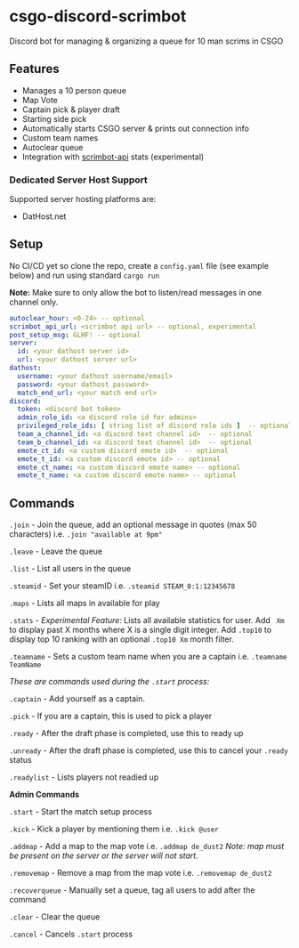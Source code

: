 # csgo-discord-scrimbot

Discord bot for managing & organizing a queue for 10 man scrims in CSGO

## Features

- Manages a 10 person queue
- Map Vote
- Captain pick & player draft
- Starting side pick
- Automatically starts CSGO server & prints out connection info
- Custom team names
- Autoclear queue
- Integration with [scrimbot-api](https://github.com/Martig3/scrimbot-api) stats (experimental)

### Dedicated Server Host Support

Supported server hosting platforms are:

- DatHost.net

## Setup

No CI/CD yet so clone the repo, create a `config.yaml` file (see example below) and run using standard `cargo run`

**Note:** Make sure to only allow the bot to listen/read messages in one channel only.

```yaml
autoclear_hour: <0-24> -- optional
scrimbot_api_url: <scrimbot api url> -- optional, experimental
post_setup_msg: GLHF! -- optional
server:
  id: <your dathost server id>
  url: <your dathost server url>
dathost:
  username: <your dathost username/email>
  password: <your dathost password>
  match_end_url: <your match end url>
discord:
  token: <discord bot token>
  admin_role_id: <a discord role id for admins>
  privileged_role_ids: [ string list of discord role ids ]  -- optional
  team_a_channel_id: <a discord text channel id>  -- optional
  team_b_channel_id: <a discord text channel id>  -- optional
  emote_ct_id: <a custom discord emote id>  -- optional
  emote_t_id: <a custom discord emote id> -- optional
  emote_ct_name: <a custom discord emote name> -- optional
  emote_t_name: <a custom discord emote name> -- optional

```

## Commands

`.join` - Join the queue, add an optional message in quotes (max 50 characters) i.e. `.join "available at 9pm"`

`.leave` - Leave the queue

`.list` - List all users in the queue

`.steamid` - Set your steamID i.e. `.steamid STEAM_0:1:12345678`

`.maps` - Lists all maps in available for play

`.stats` - _Experimental Feature_: Lists all available statistics for user. Add ` Xm` to display past X months where X
is a single digit integer. Add `.top10` to display top 10 ranking with an optional `.top10 Xm` month filter.

`.teamname` - Sets a custom team name when you are a captain i.e. `.teamname TeamName`

_These are commands used during the `.start` process:_

`.captain` - Add yourself as a captain.

`.pick` - If you are a captain, this is used to pick a player

`.ready` - After the draft phase is completed, use this to ready up

`.unready` - After the draft phase is completed, use this to cancel your `.ready` status

`.readylist` - Lists players not readied up

**Admin Commands**

`.start` - Start the match setup process

`.kick` - Kick a player by mentioning them i.e. `.kick @user`

`.addmap` - Add a map to the map vote i.e. `.addmap de_dust2` _Note: map must be present on the server or the server
will not start._

`.removemap` - Remove a map from the map vote i.e. `.removemap de_dust2`

`.recoverqueue` - Manually set a queue, tag all users to add after the command

`.clear` - Clear the queue

`.cancel` - Cancels `.start` process
